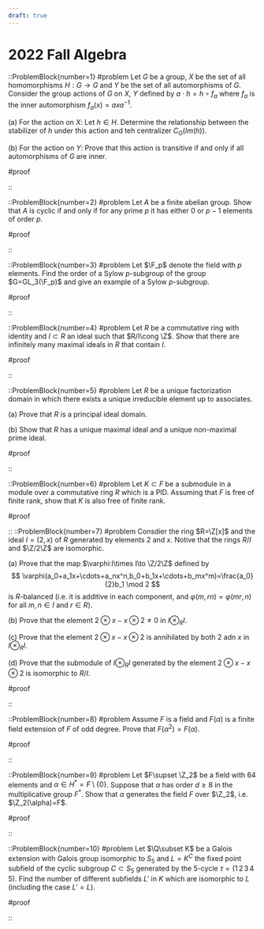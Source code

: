 ```yaml
---
draft: true
---
```


# 2022 Fall Algebra

::ProblemBlock{number=1}
#problem
Let $G$ be a group, $X$ be the set of all homomorphisms $H:G\to G$ and $Y$ be the set of all automorphisms of $G$. Consider the group actions of $G$ on $X$, $Y$ defined by $a\cdot h=h\circ f_a$ where $f_a$ is the inner automorphism $f_a(x)=axa^{-1}$.

(a) For the action on $X$: Let $h\in H$. Determine the relationship between the stabilizer of $h$ under this action and teh centralizer $C_G(Im(h))$.

(b) For the action on $Y$: Prove that this action is transitive if and only if all automorphisms of $G$ are inner.

#proof

::

::ProblemBlock{number=2}
#problem
Let $A$ be a finite abelian group. Show that $A$ is cyclic if and only if for any prime $p$ it has either 0 or $p-1$ elements of order $p$.

#proof

::

::ProblemBlock{number=3}
#problem
Let $\F_p$ denote the field with $p$ elements. Find the order of a Sylow $p$-subgroup of the group $G=GL_3(\F_p)$ and give an example of a Sylow $p$-subgroup.

#proof

::

::ProblemBlock{number=4}
#problem
Let $R$ be a commutative ring with identity and $I\subset R$ an ideal such that $R/I\cong \Z$. Show that there are infinitely many maximal ideals in $R$ that contain $I$.

#proof

::

::ProblemBlock{number=5}
#problem
Let $R$ be a unique factorization domain in which there exists a unique irreducible element up to associates.

(a) Prove that $R$ is a principal ideal domain.

(b) Show that $R$ has a unique maximal ideal and a unique non-maximal prime ideal.

#proof

::

::ProblemBlock{number=6}
#problem
Let $K\subset F$ be a submodule in a module over a commutative ring $R$ which is a PID. Assuming that $F$ is free of finite rank, show that $K$ is also free of finite rank.

#proof

::
::ProblemBlock{number=7}
#problem
Consdier the ring $R=\Z[x]$ and the ideal $I=(2,x)$ of $R$ generated by elements 2 and $x$. Notive that the rings $R/I$ and $\Z/2\Z$ are isomorphic.

(a) Prove that the map $\varphi:I\times I\to \Z/2\Z$ defined by
$$
\varphi(a_0+a_1x+\cdots+a_nx^n,b_0+b_1x+\cdots+b_mx^m)=\frac{a_0}{2}b_1 \mod 2
$$
is $R$-balanced (i.e. it is additive in each component, and $\varphi(m,rn)=\varphi(mr,n)$ for all $m,n\in I$ and $r\in R$).

(b) Prove that the element $2\otimes x-x\otimes 2\neq 0$ in $I\otimes_R I$.

(c) Prove that the element $2\otimes x-x\otimes 2$ is annihilated by both 2 adn $x$ in $I\otimes_R I$.

(d) Prove that the submodule of $I\otimes_R I$ generated by the element $2\otimes x-x\otimes 2$ is isomorphic to $R/I$.

#proof

::

::ProblemBlock{number=8}
#problem
Assume $F$ is a field and $F(\alpha)$ is a finite field extension of $F$ of odd degree. Prove that $F(\alpha^2)=F(\alpha)$.

#proof

::

::ProblemBlock{number=9}
#problem
Let $F\supset \Z_2$ be a field with 64 elements and $\alpha\in H^*=F\setminus\{0\}$. Suppose that $\alpha$ has order $d\geq 8$ in the multiplicative group $F^*$. Show that $\alpha$ generates the field $F$ over $\Z_2$, i.e. $\Z_2(\alpha)=F$.

#proof

::

::ProblemBlock{number=10}
#problem
Let $\Q\subset K$ be a Galois extension with Galois group isomorphic to $S_5$ and $L=K^C$ the fixed point subfield of the cyclic subgroup $C\subset S_5$ generated by the 5-cycle $\tau=(1\,2\,3\,4\,5)$. Find the number of different subfields $L'$ in $K$ which are isomorphic to $L$ (including the case $L'=L$).

#proof

::